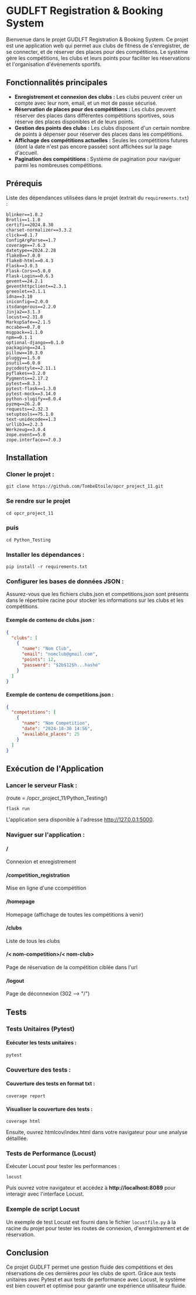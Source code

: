 # GUDLFT Registration & Booking System

Bienvenue dans le projet GUDLFT Registration & Booking System. Ce projet est une application web qui permet aux clubs de fitness de s'enregistrer, de se connecter, et de réserver des places pour des compétitions. Le système gère les compétitions, les clubs et leurs points pour faciliter les réservations et l'organisation d'événements sportifs.

## Fonctionnalités principales 
- **Enregistrement et connexion des clubs :** Les clubs peuvent créer un compte avec leur nom, email, et un mot de passe sécurisé.
- **Réservation de places pour des compétitions :** Les clubs peuvent réserver des places dans différentes compétitions sportives, sous réserve des places disponibles et de leurs points.
- **Gestion des points des clubs :** Les clubs disposent d'un certain nombre de points à dépenser pour réserver des places dans les compétitions.
- **Affichage des compétitions actuelles :** Seules les compétitions futures (dont la date n'est pas encore passée) sont affichées sur la page d'accueil.
- **Pagination des compétitions :** Système de pagination pour naviguer parmi les nombreuses compétitions.


## Prérequis
Liste des dépendances utilisées dans le projet (extrait du ```requirements.txt```) :
```
blinker==1.8.2
Brotli==1.1.0
certifi==2024.8.30
charset-normalizer==3.3.2
click==8.1.7
ConfigArgParse==1.7
coverage==7.6.3
datetype==2024.2.28
flake8==7.0.0
flake8-html==0.4.3
Flask==3.0.3
Flask-Cors==5.0.0
Flask-Login==0.6.3
gevent==24.2.1
geventhttpclient==2.3.1
greenlet==3.1.1
idna==3.10
iniconfig==2.0.0
itsdangerous==2.2.0
Jinja2==3.1.3
locust==2.31.8
MarkupSafe==2.1.5
mccabe==0.7.0
msgpack==1.1.0
npm==0.1.1
optional-django==0.1.0
packaging==24.1
pillow==10.3.0
pluggy==1.5.0
psutil==6.0.0
pycodestyle==2.11.1
pyflakes==3.2.0
Pygments==2.17.2
pytest==8.3.3
pytest-flask==1.3.0
pytest-mock==3.14.0
python-slugify==8.0.4
pyzmq==26.2.0
requests==2.32.3
setuptools==75.1.0
text-unidecode==1.3
urllib3==2.2.3
Werkzeug==3.0.4
zope.event==5.0
zope.interface==7.0.3
```


## Installation
### Cloner le projet :

```
git clone https://github.com/TombeEtoile/opcr_project_11.git
```
### Se rendre sur le projet
```
cd opcr_project_11
```
### puis
```
cd Python_Testing
```

### Installer les dépendances :
```
pip install -r requirements.txt
```

### Configurer les bases de données JSON :

Assurez-vous que les fichiers clubs.json et competitions.json sont présents dans le répertoire racine pour stocker les informations sur les clubs et les compétitions.

#### Exemple de contenu de clubs.json :
``` json
{
  "clubs": [
    {
      "name": "Nom Club",
      "email": "nomclub@gmail.com",
      "points": 12,
      "password": "$2b$12$h...hashé" 
    }
  ]
}
```
#### Exemple de contenu de competitions.json :
``` json
{
  "competitions": [
    {
      "name": "Nom Competition",
      "date": "2024-10-30 14:56",
      "available_places": 25
    }
  ]
}
```

## Exécution de l'Application

### Lancer le serveur Flask :
(route = /opcr_project_11/Python_Testing/)
```
flask run
```
L'application sera disponible à l'adresse http://127.0.0.1:5000.

### Naviguer sur l'application :

#### /
Connexion et enregistrement
#### /competition_registration
Mise en ligne d'une ccompétition
#### /homepage
Homepage (affichage de toutes les compétitions à venir)
#### /clubs
Liste de tous les clubs
#### /< nom-competition>/< nom-club>
Page de réservation de la compétition ciblée dans l'url
#### /logout
Page de déconnexion (302 --> "/")


## Tests

### Tests Unitaires (Pytest)
#### Exécuter les tests unitaires :

```
pytest
```

### Couverture des tests :

#### Couverture des tests en format txt :

```
coverage report
```

#### Visualiser la couverture des tests :
```
coverage html
```
Ensuite, ouvrez htmlcov/index.html dans votre navigateur pour une analyse détaillée.

### Tests de Performance (Locust)
Exécuter Locust pour tester les performances :
```
locust
```
Puis ouvrez votre navigateur et accédez à **http://localhost:8089** pour interagir avec l'interface Locust.

### Exemple de script Locust
Un exemple de test Locust est fourni dans le fichier ```locustfile.py``` à la racine du projet pour tester les routes de connexion, d'enregistrement et de réservation.

## Conclusion
Ce projet GUDLFT permet une gestion fluide des compétitions et des réservations de ces dernières pour les clubs de sport. Grâce aux tests unitaires avec Pytest et aux tests de performance avec Locust, le système est bien couvert et optimisé pour garantir une expérience utilisateur fluide.
